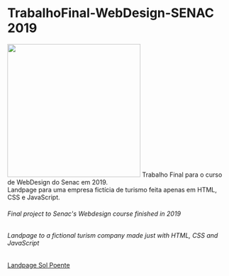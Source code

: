 # TrabalhoFinal-WebDesign-SENAC 2019
<img src="https://debvidmon.github.io/TrabalhoFinal-WebDesign-SENAC2019/assets/images/logo_grande.png" width="300" />
Trabalho Final para o curso de WebDesign do Senac em 2019. <br>
Landpage para uma empresa fictícia de turismo feita apenas em HTML, CSS e JavaScript. 

###### Final project to Senac's Webdesign course finished in 2019
###### Landpage to a fictional turism company made just with HTML, CSS and JavaScript

[Landpage Sol Poente](https://debvidmon.github.io/TrabalhoFinal-WebDesign-SENAC2019/)
